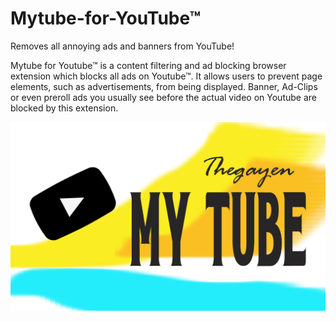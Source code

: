 # Mytube-for-YouTube™
Removes all annoying ads and banners from YouTube!

Mytube for Youtube™ is a content filtering and ad blocking browser extension which blocks all ads on Youtube™.
It allows users to prevent page elements, such as advertisements, from being displayed. 
Banner, Ad-Clips or even preroll ads you usually see before the actual video on Youtube are blocked by this extension.


![](banner.png)
